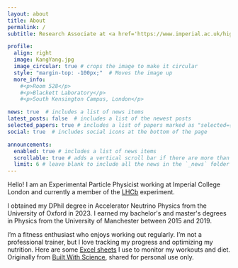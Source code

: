 ```yaml
---
layout: about
title: About
permalink: /
subtitle: Research Associate at <a href='https://www.imperial.ac.uk/high-energy-physics/people/'>Imperial College London</a>. 

profile:
  align: right
  image: KangYang.jpg
  image_circular: true # crops the image to make it circular
  style: "margin-top: -100px;"  # Moves the image up
  more_info: 
    #<p>Room 528</p>
    #<p>Blackett Laboratory</p>
    #<p>South Kensington Campus, London</p>

news: true  # includes a list of news items
latest_posts: false  # includes a list of the newest posts
selected_papers: true # includes a list of papers marked as "selected={true}"
social: true  # includes social icons at the bottom of the page

announcements:
  enabled: true # includes a list of news items
  scrollable: true # adds a vertical scroll bar if there are more than 3 news items
  limit: 6 # leave blank to include all the news in the `_news` folder
---
```


Hello! I am an Experimental Particle Physicist working at Imperial College London and currently a member of the [LHCb](https://www.home.cern/science/experiments/lhcb) experiment.

I obtained my DPhil degree in Accelerator Neutrino Physics from the University of Oxford in 2023. I earned my bachelor's and master's degrees in Physics from the University of Manchester between 2015 and 2019.

I’m a fitness enthusiast who enjoys working out regularly. I’m not a professional trainer, but I love tracking my progress and optimizing my nutrition. Here are some [Excel sheets](https://docs.google.com/spreadsheets/u/3/d/13zT5a-7iyt6jnca7Lc8BsX1T4UrTfa767Al0-GU89mI/copy) I use to monitor my workouts and diet.  Originally from [Built With Science](https://builtwithscience.com/), shared for personal use only.
